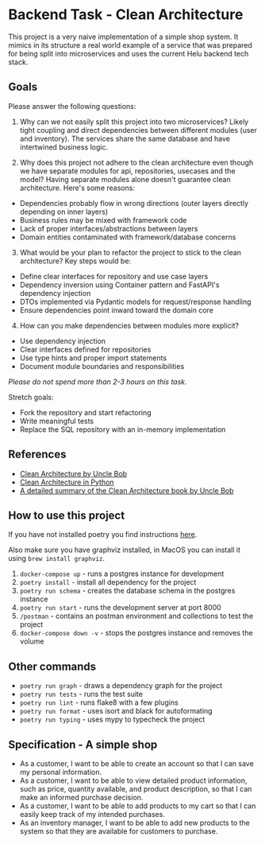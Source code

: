 # Backend Task - Clean Architecture

This project is a very naive implementation of a simple shop system. It mimics in its structure a real world example of a service that was prepared for being split into microservices and uses the current Helu backend tech stack.

## Goals

Please answer the following questions:

1. Why can we not easily split this project into two microservices?
Likely tight coupling and direct dependencies between different modules (user and inventory). The services share the same database and have intertwined business logic.

2. Why does this project not adhere to the clean architecture even though we have separate modules for api, repositories, usecases and the model?
Having separate modules alone doesn't guarantee clean architecture. Here's some reasons:
- Dependencies probably flow in wrong directions (outer layers directly depending on inner layers)
- Business rules may be mixed with framework code
- Lack of proper interfaces/abstractions between layers
- Domain entities contaminated with framework/database concerns

3. What would be your plan to refactor the project to stick to the clean architecture?
Key steps would be:
- Define clear interfaces for repository and use case layers
- Dependency inversion using Container pattern and FastAPI's dependency injection
- DTOs implemented via Pydantic models for request/response handling
- Ensure dependencies point inward toward the domain core

4. How can you make dependencies between modules more explicit?
- Use dependency injection
- Clear interfaces defined for repositories
- Use type hints and proper import statements
- Document module boundaries and responsibilities

*Please do not spend more than 2-3 hours on this task.*

Stretch goals:
* Fork the repository and start refactoring
* Write meaningful tests
* Replace the SQL repository with an in-memory implementation

## References
* [Clean Architecture by Uncle Bob](https://blog.cleancoder.com/uncle-bob/2012/08/13/the-clean-architecture.html)
* [Clean Architecture in Python](https://www.youtube.com/watch?v=C7MRkqP5NRI)
* [A detailed summary of the Clean Architecture book by Uncle Bob](https://github.com/serodriguez68/clean-architecture)

## How to use this project

If you have not installed poetry you find instructions [here](https://python-poetry.org/).

Also make sure you have graphviz installed, in MacOS you can install it using `brew install graphviz`.

1. `docker-compose up` - runs a postgres instance for development
2. `poetry install` - install all dependency for the project
3. `poetry run schema` - creates the database schema in the postgres instance
4. `poetry run start` - runs the development server at port 8000
5. `/postman` - contains an postman environment and collections to test the project
6. `docker-compose down -v` - stops the postgres instance and removes the volume

## Other commands

* `poetry run graph` - draws a dependency graph for the project
* `poetry run tests` - runs the test suite
* `poetry run lint` - runs flake8 with a few plugins
* `poetry run format` - uses isort and black for autoformating
* `poetry run typing` - uses mypy to typecheck the project

## Specification - A simple shop

* As a customer, I want to be able to create an account so that I can save my personal information.
* As a customer, I want to be able to view detailed product information, such as price, quantity available, and product description, so that I can make an informed purchase decision.
* As a customer, I want to be able to add products to my cart so that I can easily keep track of my intended purchases.
* As an inventory manager, I want to be able to add new products to the system so that they are available for customers to purchase.